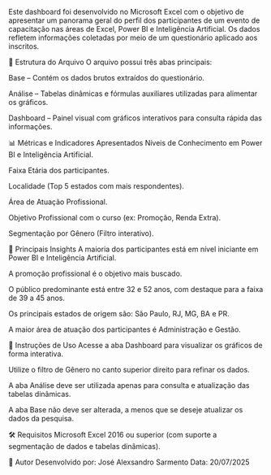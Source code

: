 Este dashboard foi desenvolvido no Microsoft Excel com o objetivo de apresentar um panorama geral do perfil dos participantes de um evento de capacitação nas áreas de Excel, Power BI e Inteligência Artificial. Os dados refletem informações coletadas por meio de um questionário aplicado aos inscritos.

📁 Estrutura do Arquivo
O arquivo possui três abas principais:

Base – Contém os dados brutos extraídos do questionário.

Análise – Tabelas dinâmicas e fórmulas auxiliares utilizadas para alimentar os gráficos.

Dashboard – Painel visual com gráficos interativos para consulta rápida das informações.

📊 Métricas e Indicadores Apresentados
Níveis de Conhecimento em Power BI e Inteligência Artificial.

Faixa Etária dos participantes.

Localidade (Top 5 estados com mais respondentes).

Área de Atuação Profissional.

Objetivo Profissional com o curso (ex: Promoção, Renda Extra).

Segmentação por Gênero (Filtro interativo).

🎯 Principais Insights
A maioria dos participantes está em nível iniciante em Power BI e Inteligência Artificial.

A promoção profissional é o objetivo mais buscado.

O público predominante está entre 32 e 52 anos, com destaque para a faixa de 39 a 45 anos.

Os principais estados de origem são: São Paulo, RJ, MG, BA e PR.

A maior área de atuação dos participantes é Administração e Gestão.

🧭 Instruções de Uso
Acesse a aba Dashboard para visualizar os gráficos de forma interativa.

Utilize o filtro de Gênero no canto superior direito para refinar os dados.

A aba Análise deve ser utilizada apenas para consulta e atualização das tabelas dinâmicas.

A aba Base não deve ser alterada, a menos que se deseje atualizar os dados da pesquisa.

🛠️ Requisitos
Microsoft Excel 2016 ou superior (com suporte a segmentação de dados e tabelas dinâmicas).

👤 Autor
Desenvolvido por: José Alexsandro Sarmento
Data: 20/07/2025

